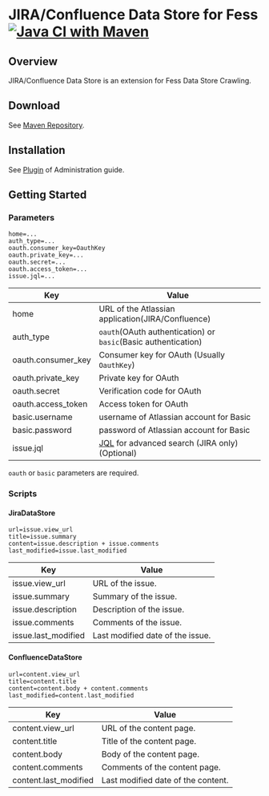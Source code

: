 JIRA/Confluence Data Store for Fess
[![Java CI with Maven](https://github.com/codelibs/fess-ds-atlassian/actions/workflows/maven.yml/badge.svg)](https://github.com/codelibs/fess-ds-atlassian/actions/workflows/maven.yml)
==========================

## Overview

JIRA/Confluence Data Store is an extension for Fess Data Store Crawling.

## Download

See [Maven Repository](http://central.maven.org/maven2/org/codelibs/fess/fess-ds-atlassian/).

## Installation

See [Plugin](https://fess.codelibs.org/13.3/admin/plugin-guide.html) of Administration guide.

## Getting Started

### Parameters

```
home=...
auth_type=...
oauth.consumer_key=OauthKey
oauth.private_key=...
oauth.secret=...
oauth.access_token=...
issue.jql=...
```

| Key | Value |
| --- | --- |
| home | URL of the Atlassian application(JIRA/Confluence) |
| auth_type | `oauth`(OAuth authentication) or `basic`(Basic authentication) |
| oauth.consumer\_key | Consumer key for OAuth (Usually `OauthKey`) |
| oauth.private\_key | Private key for OAuth |
| oauth.secret | Verification code for OAuth |
| oauth.access\_token | Access token for OAuth |
| basic.username | username of Atlassian account for Basic |
| basic.password | password of Atlassian account for Basic |
| issue.jql | [JQL](https://confluence.atlassian.com/jirasoftwarecloud/advanced-searching-764478330.html) for advanced search (JIRA only) (Optional) |

`oauth` or `basic` parameters are required.

### Scripts

#### JiraDataStore

```
url=issue.view_url
title=issue.summary
content=issue.description + issue.comments
last_modified=issue.last_modified
```

| Key | Value |
| --- | --- |
| issue.view\_url | URL of the issue. |
| issue.summary | Summary of the issue. |
| issue.description | Description of the issue. |
| issue.comments | Comments of the issue. |
| issue.last\_modified | Last modified date of the issue. |

#### ConfluenceDataStore

```
url=content.view_url
title=content.title
content=content.body + content.comments
last_modified=content.last_modified
```

| Key | Value |
| --- | --- |
| content.view\_url | URL of the content page. |
| content.title | Title of the content page. |
| content.body | Body of the content page. |
| content.comments | Comments of the content page. |
| content.last\_modified | Last modified date of the content. |
